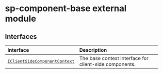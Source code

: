 # sp-component-base external module




## Interfaces

| Interface	   |  Description |
|:-------------|:---------------|
| [`IClientSideComponentContext`](./sp-component-base/iclientsidecomponentcontext.md)   | The base context interface for client-side components.  |






